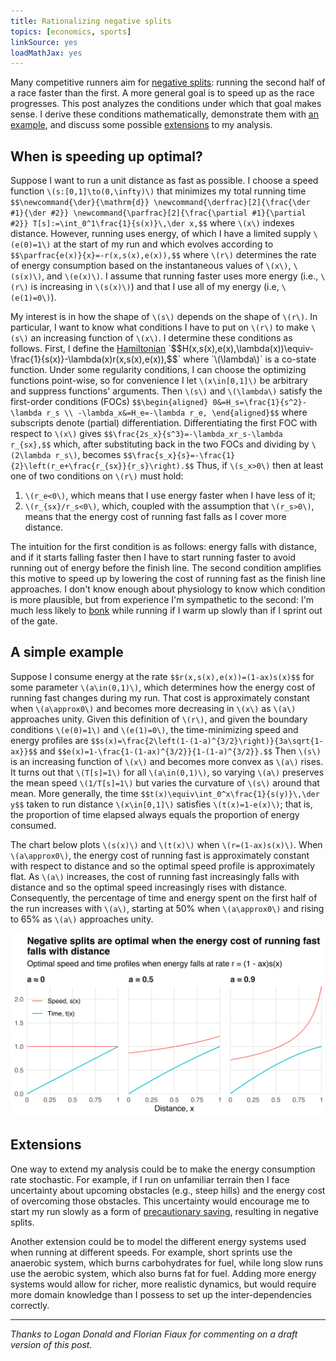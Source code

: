 ```yaml
---
title: Rationalizing negative splits
topics: [economics, sports]
linkSource: yes
loadMathJax: yes
---
```


Many competitive runners aim for [negative splits](https://en.wikipedia.org/wiki/Negative_split): running the second half of a race faster than the first.
A more general goal is to speed up as the race progresses.
This post analyzes the conditions under which that goal makes sense.
I derive these conditions mathematically, demonstrate them with [an example](#a-simple-example), and discuss some possible [extensions](#extensions) to my analysis.

## When is speeding up optimal?

Suppose I want to run a unit distance as fast as possible.
I choose a speed function `\(s:[0,1]\to(0,\infty)\)` that minimizes my total running time
`$$\newcommand{\der}{\mathrm{d}}
\newcommand{\derfrac}[2]{\frac{\der #1}{\der #2}}
\newcommand{\parfrac}[2]{\frac{\partial #1}{\partial #2}}
T[s]:=\int_0^1\frac{1}{s(x)}\,\der x,$$`
where `\(x\)` indexes distance.
However, running uses energy, of which I have a limited supply `\(e(0)=1\)` at the start of my run and which evolves according to
`$$\parfrac{e(x)}{x}=-r(x,s(x),e(x)),$$`
where `\(r\)` determines the rate of energy consumption based on the instantaneous values of `\(x\)`, `\(s(x)\)`, and `\(e(x)\)`.
I assume that running faster uses more energy (i.e., `\(r\)` is increasing in `\(s(x)\)`) and that I use all of my energy (i.e, `\(e(1)=0\)`).

My interest is in how the shape of `\(s\)` depends on the shape of `\(r\)`.
In particular, I want to know what conditions I have to put on `\(r\)` to make `\(s\)` an increasing function of `\(x\)`.
I determine these conditions as follows.
First, I define the [Hamiltonian](https://en.wikipedia.org/wiki/Hamiltonian_(control_theory))
`$$H(x,s(x),e(x),\lambda(x))\equiv-\frac{1}{s(x)}-\lambda(x)r(x,s(x),e(x)),$$`
where `\(\lambda\)` is a co-state function.
Under some regularity conditions, I can choose the optimizing functions point-wise, so for convenience I let `\(x\in[0,1]\)` be arbitrary and suppress functions' arguments.
Then `\(s\)` and `\(\lambda\)` satisfy the first-order conditions (FOCs)
`$$\begin{aligned}
0&=H_s=\frac{1}{s^2}-\lambda r_s \\
-\lambda_x&=H_e=-\lambda r_e,
\end{aligned}$$`
where subscripts denote (partial) differentiation.
Differentiating the first FOC with respect to `\(x\)` gives
`$$\frac{2s_x}{s^3}=-\lambda_xr_s-\lambda r_{sx},$$`
which, after substituting back in the two FOCs and dividing by `\(2\lambda r_s\)`, becomes
`$$\frac{s_x}{s}=-\frac{1}{2}\left(r_e+\frac{r_{sx}}{r_s}\right).$$`
Thus, if `\(s_x>0\)` then at least one of two conditions on `\(r\)` must hold:

1. `\(r_e<0\)`, which means that I use energy faster when I have less of it;
2. `\(r_{sx}/r_s<0\)`, which, coupled with the assumption that `\(r_s>0\)`, means that the energy cost of running fast falls as I cover more distance.

The intuition for the first condition is as follows:
energy falls with distance, and if it starts falling faster then I have to start running faster to avoid running out of energy before the finish line.
The second condition amplifies this motive to speed up by lowering the cost of running fast as the finish line approaches.
I don't know enough about physiology to know which condition is more plausible, but from experience I'm sympathetic to the second: I'm much less likely to [bonk](https://en.wikipedia.org/wiki/Hitting_the_wall) while running if I warm up slowly than if I sprint out of the gate.

## A simple example

Suppose I consume energy at the rate
`$$r(x,s(x),e(x))=(1-ax)s(x)$$`
for some parameter `\(a\in(0,1)\)`, which determines how the energy cost of running fast changes during my run.
That cost is approximately constant when `\(a\approx0\)` and becomes more decreasing in `\(x\)` as `\(a\)` approaches unity.
Given this definition of `\(r\)`, and given the boundary conditions `\(e(0)=1\)` and `\(e(1)=0\)`, the time-minimizing speed and energy profiles are
`$$s(x)=\frac{2\left(1-(1-a)^{3/2}\right)}{3a\sqrt{1-ax}}$$`
and
`$$e(x)=1-\frac{1-(1-ax)^{3/2}}{1-(1-a)^{3/2}}.$$`
Then `\(s\)` is an increasing function of `\(x\)` and becomes more convex as `\(a\)` rises.
It turns out that `\(T[s]=1\)` for all `\(a\in(0,1)\)`, so varying `\(a\)` preserves the mean speed `\(1/T[s]=1\)` but varies the curvature of `\(s\)` around that mean.
More generally, the time
`$$t(x)\equiv\int_0^x\frac{1}{s(y)}\,\der y$$`
taken to run distance `\(x\in[0,1]\)` satisfies `\(t(x)=1-e(x)\)`; that is, the proportion of time elapsed always equals the proportion of energy consumed.

The chart below plots `\(s(x)\)` and `\(t(x)\)` when `\(r=(1-ax)s(x)\)`.
When `\(a\approx0\)`, the energy cost of running fast is approximately constant with respect to distance and so the optimal speed profile is approximately flat.
As `\(a\)` increases, the cost of running fast increasingly falls with distance and so the optimal speed increasingly rises with distance.
Consequently, the percentage of time and energy spent on the first half of the run increases with `\(a\)`, starting at 50% when `\(a\approx0\)` and rising to 65% as `\(a\)` approaches unity.

![](figures/plot-1.svg)

## Extensions

One way to extend my analysis could be to make the energy consumption rate stochastic.
For example, if I run on unfamiliar terrain then I face uncertainty about upcoming obstacles (e.g., steep hills) and the energy cost of overcoming those obstacles.
This uncertainty would encourage me to start my run slowly as a form of [precautionary saving](https://en.wikipedia.org/wiki/Precautionary_savings), resulting in negative splits.

Another extension could be to model the different energy systems used when running at different speeds.
For example, short sprints use the anaerobic system, which burns carbohydrates for fuel, while long slow runs use the aerobic system, which also burns fat for fuel.
Adding more energy systems would allow for richer, more realistic dynamics, but would require more domain knowledge than I possess to set up the inter-dependencies correctly.

---

*Thanks to Logan Donald and Florian Fiaux for commenting on a draft version of this post.*

